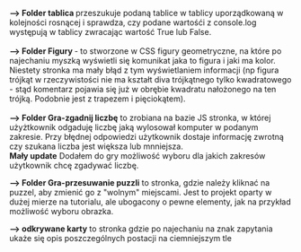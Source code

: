 <b>--> Folder tablica </b> przeszukuje podaną tablice w tablicy uporządkowaną w kolejności rosnącej i sprawdza, czy podane wartośći z console.log występują w tablicy zwracając wartość True lub False.
</br></br>
<b>--> Folder Figury </b> - to stworzone w CSS figury geometryczne, na które po najechaniu myszką wyświetli się komunikat jaka to figura i jaki ma kolor. Niestety stronka ma mały błąd z tym wyświetlaniem informacji (np figura trójkąt w rzeczywistości nie ma kształt diva trójkątnego tylko kwadratowego - stąd komentarz pojawia się już w obrębie kwadratu nałożonego na ten trójką. Podobnie jest z trapezem i pięciokątem).
</br></br>
<b>--> Folder Gra-zgadnij liczbę</b> to zrobiana na bazie JS stronka, w której użyżtkownik odgaduję liczbę jaką wylosował komputer w podanym zakresie. Przy błędnej odpowiedzi użytkownik dostaje informację zwrotną czy szukana liczba jest większa lub mnniejsza.
</br> <b>Mały update</b> Dodałem do gry możliwość wyboru dla jakich zakresów użytkownik chcę zgadywać liczbę.

<b>--> Folder Gra-przesuwanie puzzli</b> to stronka, gdzie należy kliknać na puzzel, aby zmienić go z "wolnym" miejscami. Jest to projekt oparty w dużej mierze na tutorialu, ale ubogacony o pewne elementy, jak na przykład możliwość wyboru obrazka.

<b>--> odkrywane karty</b> to stronka gdzie po najechaniu na znak zapytania ukaże się opis poszczególnych postacji na ciemniejszym tle
